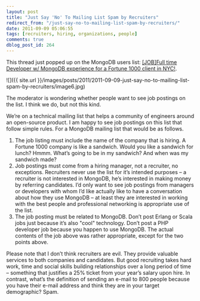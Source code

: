 ```yaml
---
layout: post
title: "Just Say 'No' To Mailing List Spam by Recruiters"
redirect_from: "/just-say-no-to-mailing-list-spam-by-recruiters/"
date: 2011-09-09 05:06:55
tags: [recruiters, hiring, organizations, people]
comments: true
dblog_post_id: 264
---
```

This thread just popped up on the MongoDB users list: [[JOB]Full time Developer w/ MongoDB experience for a Fortune 1000 client in NYC!](http://www.meetup.com/New-York-MongoDB-User-Group/messages/22530452/).

![]({{ site.url }}/images/posts/2011/2011-09-09-just-say-no-to-mailing-list-spam-by-recruiters/image6.jpg)

The moderator is wondering whether people want to see job postings on the list. I think we do, but not this kind.

We’re on a technical mailing list that helps a community of engineers around an open-source product. I am happy to see job postings on this list that follow simple rules. For a MongoDB mailing list that would be as follows.

1. The job listing must include the name of the company that is hiring. A Fortune 1000 company is like a sandwich. Would you like a sandwich for lunch? Hmmm. What’s going to be in my sandwich? And when was my sandwich made?
2. Job postings must come from a hiring manager, not a recruiter, no exceptions. Recruiters never use the list for it’s intended purposes – a recruiter is not interested in MongoDB, he’s interested in making money by referring candidates. I’d only want to see job postings from managers or developers with whom I’d like actually like to have a conversation about how they use MongoDB – at least they are interested in working with the best people and professional networking is appropriate use of the list.
3. The job posting must be related to MongoDB. Don’t post Erlang or Scala jobs just because it’s also "cool" technology. Don’t post a PHP developer job because you happen to use MongoDB. The actual contents of the job above was rather appropriate, except for the two points above.

Please note that I don’t think recruiters are evil. They provide valuable services to both companies and candidates. But good recruiting takes hard work, time and social skills building relationships over a long period of time – something that justifies a 25% ticket from your year’s salary upon hire. In contrast, what’s the definition of sending an e-mail to 800 people because you have their e-mail address and think they are in your target demographic? Spam.

